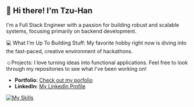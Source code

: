 ## 👋 Hi there! I'm Tzu-Han
I'm a Full Stack Engineer with a passion for building robust and scalable systems, focusing primarily on backend development.

💻 What I'm Up To
Building Stuff: My favorite hobby right now is diving into the fast-paced, creative environment of hackathons.

☺️Projects: I love turning ideas into functional applications. Feel free to look through my repositories to see what I've been working on!

* **Portfolio:** [Check out my porfolio](https://hhtzuhh.github.io/)
* **LinkedIn:** [My LinkedIn Profile](https://www.linkedin.com/in/tzuhanlin/)

[![My Skills](https://skillicons.dev/icons?i=js,ts,html,css,python,java,dotnet,swift,docker,gcp,elasticsearch,aws)](https://skillicons.dev)
